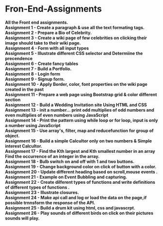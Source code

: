 # Fron-End-Assignments 
<b>All the Front end assignments.</b> <br>
<b>Assignment 1 - Create a paragraph & use all the text formating tags. </b><br>
<b>Assignment 2 - Prepare a Bio of Celebrity.</b><br>
<b>Assignment 3 - Create a wiki page of few celebrities on clicking their image should take to their wiki page.</b><br>
<b>Assignment 4 - Form with all input types </b> <br>
<b>Assignment 5 - Illustrate different CSS selector and Determiine the precendence  </b> <br>
<b>Assignment 6 - Create fancy tables </b> <br>
<b>Assignment 7 - Build a Portfolio.</b> <br>
<b>Assignment 8 - Login form</b> <br>
<b>Assignment 9 - Signup form.</b> <br>
<b>Assignment 10 - Apply Border, color, font properties on the wiki page created in the past </b> <br>
<b>Assignment 11 - Prepare a web page using Bootstrap grid & color different section </b> <br>
<b>Assignment 12 - Build a Wedding Invitation site Using HTML and CSS </b> <br>
<b>Assignment 13 - init a number... print odd multiplies of odd numbers and even multiplies of even numbers using JavaScript </b> <br>
<b>Assignment 14 - Print the pattern using while loop or for loop, input is only a number using JavaScript </b> <br>
<b>Assignment 15 - Use array's, filter, map and reducefunction for group of object. </b> <br>
<b>Assignment 16 - Build a simple Calcultor only on two numbers & Simple interest Calcultor. </b> <br>
<b>Assignment 17 - Find the Kth largest and Kth smallest number in an array Find the occurrence of an integer in the array. </b> <br>
<b>Assignment 18 - Bulb switch on and off with 1 and two buttons. </b> <br>
<b>Assignment 19 - Change background color on click of button with a color. </b> <br>
<b>Assignment 20 - Update different heading based on scroll,mouse events . </b> <br>
<b>Assignment 21 - Example on Event Bubbling and capturing. </b> <br>
<b>Assignment 22 - Create dilferent types of functions and write definitions of different types of functions . </b> <br>
<b>Assignment 23 - Illustrate closures. </b> <br>
<b>Assignment 24 - Make api call and log or load the data on the page,if possible trnnsform the response of the API. </b> <br>
<b>Assignment 25 - Build a drum kit using html, css and javascrpt. </b> <br>
<b>Assignment 26 - Play sounds of different birds on click on their pictures sounds will play. </b> <br>



